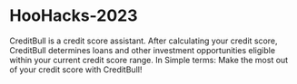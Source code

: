 # HooHacks-2023
CreditBull is a credit score assistant.
After calculating your credit score, CreditBull determines loans and other investment opportunities eligible within your current credit score range.
In Simple terms: Make the most out of your credit score with CreditBull!
